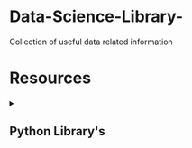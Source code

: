 # Data-Science-Library-
Collection of useful data related information

# Resources

<details><summary><h2>Python Library's</h2></summary>

1. [RPA Python](https://github.com/tebelorg/RPA-Python)    
2. [Cookie Cutter Template](https://github.com/boromir674/cookiecutter-python-package)
3. [Jinja Template](https://jinja.palletsprojects.com/en/3.0.x/api/)
4. [Testing with Tox](https://christophergs.com/python/2020/04/12/python-tox-why-use-it-and-tutorial/)
5. [Logging with IceCream](https://towardsdatascience.com/introducing-icecream-never-use-print-to-debug-your-python-code-again-d8f2e5719f8a)
6. [Multiprocessing with python](https://www.geeksforgeeks.org/multiprocessing-python-set-1/)

</details>



